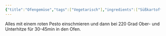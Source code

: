 ```yaml
---
{"title":"Ofengemüse","tags":["Vegetarisch"],"ingredients":["Süßkartoffeln","Paprika","Zucchini","Zwiebeln"]}
---
```


Alles mit einem roten Pesto einschmieren und dann bei 220 Grad Ober- und
Unterhitze für 30-45min in den Ofen.